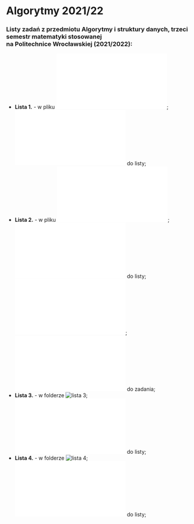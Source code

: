 # Algorytmy 2021/22
### Listy zadań z przedmiotu Algorytmy i struktury danych, trzeci semestr matematyki stosowanej <br/>na Politechnice Wrocławskiej (2021/2022):
* **Lista 1.** - w pliku ![lista1.py](lista1.py); ![raport](raporty/Lista1.pdf) do listy;
* **Lista 2.** - w pliku ![lista2.py](lista2.py); ![raport](raporty/Lista2.pdf) do listy; ![zadanie dodatkowe](lista2(dodatkowe).py); ![raport](raporty/Lista2(dodatkowe).pdf) do zadania;
* **Lista 3.** - w folderze ![lista 3](lista3); ![raport](raporty/Lista3.pdf) do listy;
* **Lista 4.** - w folderze ![lista 4](lista4); ![raport](raporty/Lista4.pdf) do listy;
